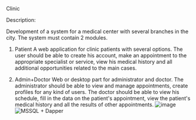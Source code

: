 Clinic

Description:

Development of a system for a medical center with several branches in the city. The system must contain 2 modules.

1. Patient
A web application for clinic patients with several options. The user should be able to create his account, make an appointment to the appropriate specialist or service, view his medical history and all additional opportunities related to the main cases.

2. Admin+Doctor
Web or desktop part for administrator and doctor.
The administrator should be able to view and manage appointments, create profiles for any kind of users.
The doctor should be able to view his schedule, fill in the data on the patient's appointment, view the patient's medical history and all the results of other appointments.
![image](https://user-images.githubusercontent.com/92940275/217202615-dbb38beb-6144-44fb-95ea-f007b709c57b.png)
![MSSQL + Dapper](https://user-images.githubusercontent.com/92940275/227766850-a933fef3-c222-4447-bdd4-0f96d7ff3b77.png)
